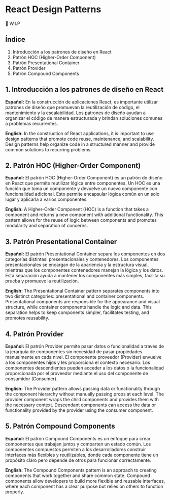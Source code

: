 # React Design Patterns

👷 W.I.P

## Índice

1. Introducción a los patrones de diseño en React
2. Patrón HOC (Higher-Order Component)
3. Patrón Presentational Container
4. Patrón Provider
5. Patrón Compound Components

## 1. Introducción a los patrones de diseño en React

**Español:**
En la construcción de aplicaciones React, es importante utilizar patrones de diseño que promuevan la reutilización de código, el mantenimiento y la escalabilidad. Los patrones de diseño ayudan a organizar el código de manera estructurada y brindan soluciones comunes a problemas recurrentes.

**English:**
In the construction of React applications, it is important to use design patterns that promote code reuse, maintenance, and scalability. Design patterns help organize code in a structured manner and provide common solutions to recurring problems.


## 2. Patrón HOC (Higher-Order Component)

**Español:**
El patrón HOC (Higher-Order Component) es un patrón de diseño en React que permite reutilizar lógica entre componentes. Un HOC es una función que toma un componente y devuelve un nuevo componente con funcionalidad adicional. Esto permite encapsular lógica común en un solo lugar y aplicarla a varios componentes.

**English:**
A Higher-Order Component (HOC) is a function that takes a component and returns a new component with additional functionality. This pattern allows for the reuse of logic between components and promotes modularity and separation of concerns.

## 3. Patrón Presentational Container


**Español:**
El patrón Presentational Container separa los componentes en dos categorías distintas: presentacionales y contenedores. Los componentes presentacionales se encargan de la apariencia y la estructura visual, mientras que los componentes contenedores manejan la lógica y los datos. Esta separación ayuda a mantener los componentes más simples, facilita su prueba y promueve la reutilización.

**English:**
The Presentational Container pattern separates components into two distinct categories: presentational and container components. Presentational components are responsible for the appearance and visual structure, while container components handle the logic and data. This separation helps to keep components simpler, facilitates testing, and promotes reusability.

## 4. Patrón Provider


**Español:**
El patrón Provider permite pasar datos o funcionalidad a través de la jerarquía de componentes sin necesidad de pasar propiedades manualmente en cada nivel. El componente proveedor (Provider) envuelve a los componentes hijos y les proporciona el contexto necesario. Los componentes descendientes pueden acceder a los datos o la funcionalidad proporcionada por el proveedor mediante el uso del componente de consumidor (Consumer).

**English:**
The Provider pattern allows passing data or functionality through the component hierarchy without manually passing props at each level. The provider component wraps the child components and provides them with the necessary context. Descendant components can access the data or functionality provided by the provider using the consumer component.

## 5. Patrón Compound Components


**Español:**
El patrón Compound Components es un enfoque para crear componentes que trabajan juntos y comparten un estado común. Los componentes compuestos permiten a los desarrolladores construir interfaces más flexibles y reutilizables, donde cada componente tiene un propósito claro pero depende de otros para funcionar correctamente.

**English:**
The Compound Components pattern is an approach to creating components that work together and share common state. Compound components allow developers to build more flexible and reusable interfaces, where each component has a clear purpose but relies on others to function properly.

